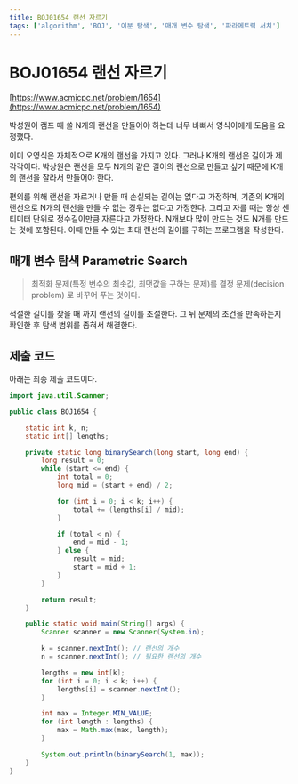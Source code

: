 ```yaml
---
title: BOJ01654 랜선 자르기
tags: ['algorithm', 'BOJ', '이분 탐색', '매개 변수 탐색', '파라메트릭 서치']
---
```


# BOJ01654 랜선 자르기

[https://www.acmicpc.net/problem/1654](https://www.acmicpc.net/problem/1654)

박성원이 캠프 때 쓸 N개의 랜선을 만들어야 하는데 너무 바빠서 영식이에게 도움을 요청했다.

이미 오영식은 자체적으로 K개의 랜선을 가지고 있다. 그러나 K개의 랜선은 길이가 제각각이다. 박상원은 랜선을 모두 N개의 같은 길이의 랜선으로 만들고 싶기 때문에 K개의 랜선을 잘라서 만들어야 한다.

편의를 위해 랜선을 자르거나 만들 때 손실되는 길이는 없다고 가정하며, 기존의 K개의 랜선으로 N개의 랜선을 만들 수 없는 경우는 없다고 가정한다. 그리고 자를 때는 항상 센티미터 단위로 정수길이만큼 자른다고 가정한다. N개보다 많이 만드는 것도 N개를 만드는 것에 포함된다. 이때 만들 수 있는 최대 랜선의 길이를 구하는 프로그램을 작성한다.

## 매개 변수 탐색 Parametric Search

> 최적화 문제(특정 변수의 최솟값, 최댓값을 구하는 문제)를 결정 문제(decision problem) 로 바꾸어 푸는 것이다.

적절한 길이를 찾을 때 까지 랜선의 길이를 조절한다. 그 뒤 문제의 조건을 만족하는지 확인한 후 탐색 범위를 좁혀서 해결한다.

## 제출 코드

아래는 최종 제출 코드이다.

```java
import java.util.Scanner;

public class BOJ1654 {

    static int k, n;
    static int[] lengths;

    private static long binarySearch(long start, long end) {
        long result = 0;
        while (start <= end) {
            int total = 0;
            long mid = (start + end) / 2;

            for (int i = 0; i < k; i++) {
                total += (lengths[i] / mid);
            }

            if (total < n) {
                end = mid - 1;
            } else {
                result = mid;
                start = mid + 1;
            }
        }

        return result;
    }

    public static void main(String[] args) {
        Scanner scanner = new Scanner(System.in);

        k = scanner.nextInt(); // 랜선의 개수
        n = scanner.nextInt(); // 필요한 랜선의 개수

        lengths = new int[k];
        for (int i = 0; i < k; i++) {
            lengths[i] = scanner.nextInt();
        }

        int max = Integer.MIN_VALUE;
        for (int length : lengths) {
            max = Math.max(max, length);
        }

        System.out.println(binarySearch(1, max));
    }
}
```

<TagLinks />